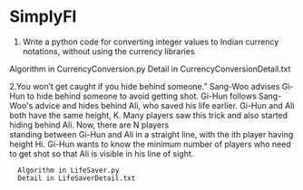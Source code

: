 # SimplyFI

1. Write a python code for converting integer values to Indian currency notations, without
using the currency libraries

  Algorithm in CurrencyConversion.py
      Detail in CurrencyConversionDetail.txt

2.You won’t get caught if you hide behind someone.” Sang-Woo advises Gi-Hun to hide behind someone to avoid getting shot.
Gi-Hun follows Sang-Woo's advice and hides behind Ali, who saved his life earlier. Gi-Hun and Ali both have the same height, K. Many players saw this trick and also started hiding behind Ali. Now, there are N players     
standing between Gi-Hun and Ali in a straight line, with the ith player having height Hi. Gi-Hun wants to know the minimum number of players who need to get shot so that Ali is visible in his line of sight.

      Algorithm in LifeSaver.py
      Detail in LifeSaverDetail.txt
